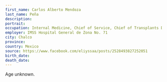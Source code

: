 ```yaml
---
first_name: Carlos Alberto Mendoza
last_name: Peña
description: 
portrait: 
occupation: Internal Medicine, Chief of Service, Chief of Transplants Division
employer: IMSS Hospital General de Zona No. 71
city: Chalco
province: 
country: Mexico
source: https://www.facebook.com/eliyssaa/posts/2528493827252051
birth_date: 
death_date: 
---
```


Age unknown.